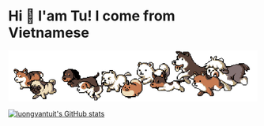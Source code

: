 # __Hi 👋 I'am Tu! I come from Vietnamese__

![puppies running](https://github.com/luongvantuit/luongvantuit/blob/master/puppies.gif?raw=true)

[![luongvantuit's GitHub stats](https://github-readme-stats.vercel.app/api?username=luongvantuit&count_private=true&show_icons=true&theme=algolia)](https://github.com/anuraghazra/github-readme-stats)
